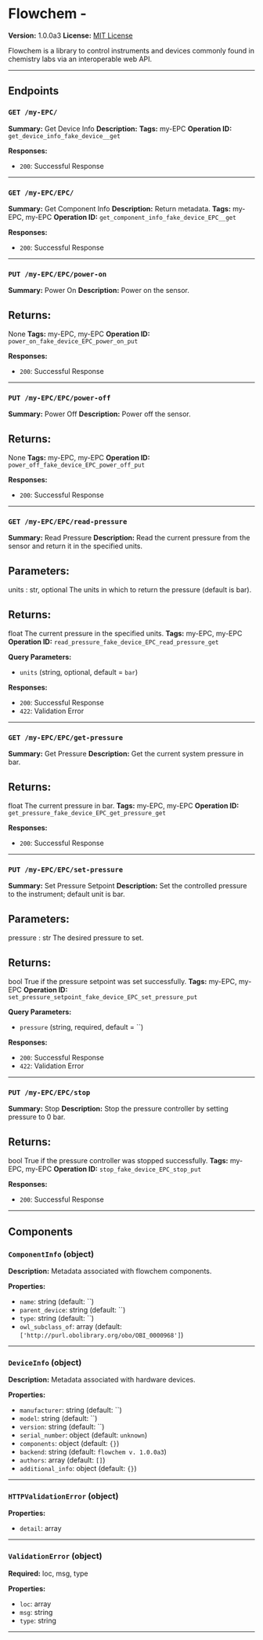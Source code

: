 # Flowchem - 

**Version:** 1.0.0a3
**License:** [MIT License](https://opensource.org/licenses/MIT)

Flowchem is a library to control instruments and devices commonly found in chemistry labs via an interoperable web API.

---

## Endpoints

### `GET /my-EPC/`

**Summary:** Get Device Info
**Description:** 
**Tags:** my-EPC
**Operation ID:** `get_device_info_fake_device__get`

**Responses:**
- `200`: Successful Response

---

### `GET /my-EPC/EPC/`

**Summary:** Get Component Info
**Description:** Return metadata.
**Tags:** my-EPC, my-EPC
**Operation ID:** `get_component_info_fake_device_EPC__get`

**Responses:**
- `200`: Successful Response

---

### `PUT /my-EPC/EPC/power-on`

**Summary:** Power On
**Description:** Power on the sensor.

Returns:
--------
None
**Tags:** my-EPC, my-EPC
**Operation ID:** `power_on_fake_device_EPC_power_on_put`

**Responses:**
- `200`: Successful Response

---

### `PUT /my-EPC/EPC/power-off`

**Summary:** Power Off
**Description:** Power off the sensor.

Returns:
--------
None
**Tags:** my-EPC, my-EPC
**Operation ID:** `power_off_fake_device_EPC_power_off_put`

**Responses:**
- `200`: Successful Response

---

### `GET /my-EPC/EPC/read-pressure`

**Summary:** Read Pressure
**Description:** Read the current pressure from the sensor and return it in the specified units.

Parameters:
-----------
units : str, optional
    The units in which to return the pressure (default is bar).

Returns:
--------
float
    The current pressure in the specified units.
**Tags:** my-EPC, my-EPC
**Operation ID:** `read_pressure_fake_device_EPC_read_pressure_get`

**Query Parameters:**
- `units` (string, optional, default = `bar`)

**Responses:**
- `200`: Successful Response
- `422`: Validation Error

---

### `GET /my-EPC/EPC/get-pressure`

**Summary:** Get Pressure
**Description:** Get the current system pressure in bar.

Returns:
--------
float
    The current pressure in bar.
**Tags:** my-EPC, my-EPC
**Operation ID:** `get_pressure_fake_device_EPC_get_pressure_get`

**Responses:**
- `200`: Successful Response

---

### `PUT /my-EPC/EPC/set-pressure`

**Summary:** Set Pressure Setpoint
**Description:** Set the controlled pressure to the instrument; default unit is bar.

Parameters:
-----------
pressure : str
    The desired pressure to set.

Returns:
--------
bool
    True if the pressure setpoint was set successfully.
**Tags:** my-EPC, my-EPC
**Operation ID:** `set_pressure_setpoint_fake_device_EPC_set_pressure_put`

**Query Parameters:**
- `pressure` (string, required, default = ``)

**Responses:**
- `200`: Successful Response
- `422`: Validation Error

---

### `PUT /my-EPC/EPC/stop`

**Summary:** Stop
**Description:** Stop the pressure controller by setting pressure to 0 bar.

Returns:
--------
bool
    True if the pressure controller was stopped successfully.
**Tags:** my-EPC, my-EPC
**Operation ID:** `stop_fake_device_EPC_stop_put`

**Responses:**
- `200`: Successful Response

---

## Components

### `ComponentInfo` (object)

**Description:** Metadata associated with flowchem components.

**Properties:**
- `name`: string (default: ``)
- `parent_device`: string (default: ``)
- `type`: string (default: ``)
- `owl_subclass_of`: array (default: `['http://purl.obolibrary.org/obo/OBI_0000968']`)

---

### `DeviceInfo` (object)

**Description:** Metadata associated with hardware devices.

**Properties:**
- `manufacturer`: string (default: ``)
- `model`: string (default: ``)
- `version`: string (default: ``)
- `serial_number`: object (default: `unknown`)
- `components`: object (default: `{}`)
- `backend`: string (default: `flowchem v. 1.0.0a3`)
- `authors`: array (default: `[]`)
- `additional_info`: object (default: `{}`)

---

### `HTTPValidationError` (object)


**Properties:**
- `detail`: array

---

### `ValidationError` (object)

**Required:** loc, msg, type

**Properties:**
- `loc`: array
- `msg`: string
- `type`: string

---
